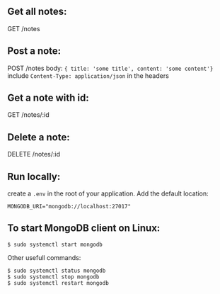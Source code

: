 ## Get all notes:
GET /notes

## Post a note:
POST /notes
body: `{ title: 'some title', content: 'some content'}`
include `Content-Type: application/json` in the headers

## Get a note with id:
GET /notes/:id

## Delete a note:
DELETE /notes/:id

## Run locally:
create a `.env` in the root of your application. Add the default location:
```
MONGODB_URI="mongodb://localhost:27017"
```

## To start MongoDB client on Linux:

`$ sudo systemctl start mongodb`

Other usefull commands:
```
$ sudo systemctl status mongodb
$ sudo systemctl stop mongodb
$ sudo systemctl restart mongodb
```
